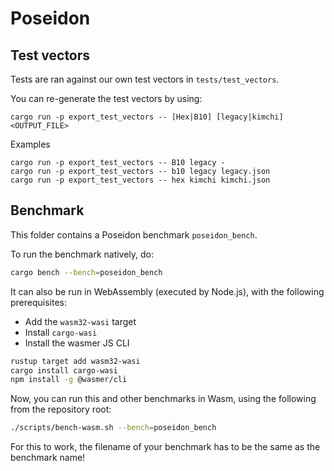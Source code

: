 # Poseidon

## Test vectors

Tests are ran against our own test vectors in `tests/test_vectors`.

You can re-generate the test vectors by using:

```text
cargo run -p export_test_vectors -- [Hex|B10] [legacy|kimchi] <OUTPUT_FILE>
```

Examples

```text
cargo run -p export_test_vectors -- B10 legacy -
cargo run -p export_test_vectors -- b10 legacy legacy.json
cargo run -p export_test_vectors -- hex kimchi kimchi.json
```

## Benchmark

This folder contains a Poseidon benchmark `poseidon_bench`.

To run the benchmark natively, do:

```sh
cargo bench --bench=poseidon_bench
```

It can also be run in WebAssembly (executed by Node.js), with the following prerequisites:

- Add the `wasm32-wasi` target
- Install `cargo-wasi`
- Install the wasmer JS CLI

```sh
rustup target add wasm32-wasi
cargo install cargo-wasi
npm install -g @wasmer/cli
```

Now, you can run this and other benchmarks in Wasm, using the following from the repository root:

```sh
./scripts/bench-wasm.sh --bench=poseidon_bench
```

For this to work, the filename of your benchmark has to be the same as the benchmark name!
